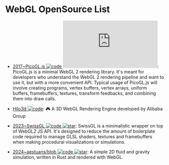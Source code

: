 # WebGL OpenSource List

- [2017~PicoGL.js ![code](https://ng-tech.icu/assets/code.svg) ![star](https://img.shields.io/github/stars/tsherif/picogl.js)](https://github.com/tsherif/picogl.js): PicoGL.js is a minimal WebGL 2 rendering library. It's meant for developers who understand the WebGL 2 rendering pipeline and want to use it, but with a more convenient API. Typical usage of PicoGL.js will involve creating programs, vertex buffers, vertex arrays, uniform buffers, framebuffers, textures, transform feedbacks, and combining them into draw calls.

- [Hilo3d ![code](https://ng-tech.icu/assets/code.svg)](https://github.com/hiloteam/Hilo3d): 🎮 A 3D WebGL Rendering Engine developed by Alibaba Group

- [2023~SwissGL ![code](https://ng-tech.icu/assets/code.svg) ![star](https://img.shields.io/github/stars/google/swissgl)](https://github.com/google/swissgl): SwissGL is a minimalistic wrapper on top of WebGL2 JS API. It's designed to reduce the amount of boilerplate code required to manage GLSL shaders, textures and framebuffers when making procedural visualizations or simulations.

- [2024~aestuans/blob ![code](https://ng-tech.icu/assets/code.svg) ![star](https://img.shields.io/github/stars/aestuans/blob)](https://github.com/aestuans/blob): A simple 2D fluid and gravity simulation, written in Rust and rendered with WebGL.
